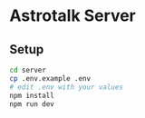 # Astrotalk Server

## Setup
```bash
cd server
cp .env.example .env
# edit .env with your values
npm install
npm run dev
```
